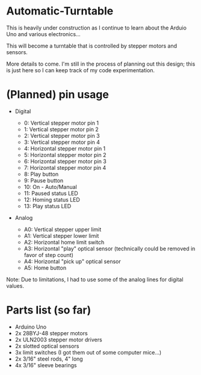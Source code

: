 # Automatic-Turntable
This is heavily under construction as I continue to learn about the Arduio Uno and various electronics...

This will become a turntable that is controlled by stepper motors and sensors.

More details to come. I'm still in the process of planning out this design; this is just here so I can keep track of my code experimentation.

# (Planned) pin usage
- Digital
  - 0: Vertical stepper motor pin 1
  - 1: Vertical stepper motor pin 2
  - 2: Vertical stepper motor pin 3
  - 3: Vertical stepper motor pin 4
  - 4: Horizontal stepper motor pin 1
  - 5: Horizontal stepper motor pin 2
  - 6: Horizontal stepper motor pin 3
  - 7: Horizontal stepper motor pin 4
  - 8: Play button
  - 9: Pause button
  - 10: On - Auto/Manual
  - 11: Paused status LED
  - 12: Homing status LED
  - 13: Play status LED

- Analog
  - A0: Vertical stepper upper limit
  - A1: Vertical stepper lower limit
  - A2: Horizontal home limit switch
  - A3: Horizontal "play" optical sensor (technically could be removed in favor of step count)
  - A4: Horizontal "pick up" optical sensor
  - A5: Home button

Note: Due to limitations, I had to use some of the analog lines for digital values.

# Parts list (so far)
- Arduino Uno
- 2x 28BYJ-48 stepper motors
- 2x ULN2003 stepper motor drivers
- 2x slotted optical sensors
- 3x limit switches (I got them out of some computer mice...)
- 2x 3/16" steel rods, 4" long
- 4x 3/16" sleeve bearings
